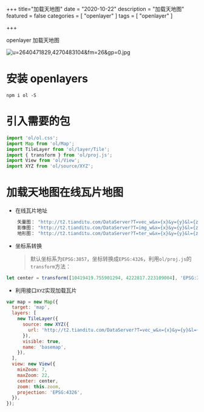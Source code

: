 +++
title="加载天地图"
date = "2020-10-22"
description = "加载天地图"
featured = false
categories = [
  "openlayer"
]
tags = [
  "openlayer"
]

+++

openlayer 加载天地图

![u=2640471829,4270483104&fm=26&gp=0.jpg][1]

<!--more-->

# 安装 openlayers

`npm i ol -S`

# 引入需要的包

```javascript
import 'ol/ol.css';
import Map from 'ol/Map';
import TileLayer from 'ol/layer/Tile';
import { transform } from 'ol/proj.js';
import View from 'ol/View';
import XYZ from 'ol/source/XYZ';
```

# 加载天地图在线瓦片地图

- 在线瓦片地址

```js
    矢量图： "http://t2.tianditu.com/DataServer?T=vec_w&x={x}&y={y}&l={z}&tk=你的token"
    影像图： "http://t2.tianditu.com/DataServer?T=img_w&x={x}&y={y}&l={z}&tk=你的token"
    地形图： "http://t2.tianditu.com/DataServer?T=ter_w&x={x}&y={y}&l={z}&tk=你的token"
```

- 坐标系转换

  > 默认坐标系为`EPSG:3857`，坐标转换成`EPSG:4326`，利用`ol/proj.js`的`transform`方法：

```javascript
let center = transform([10419419.755901294, 4222817.223109004], 'EPSG:3857', 'EPSG:4326');
```

- 利用接口`XYZ`实现加载瓦片

```javascript
var map = new Map({
  target: 'map',
  layers: [
    new TileLayer({
      source: new XYZ({
        url: 'http://t2.tianditu.com/DataServer?T=vec_w&x={x}&y={y}&l={z}&tk=你的token',
      }),
      visible: true,
      name: 'basemap',
    }),
  ],
  view: new View({
    minZoom: 7,
    maxZoom: 22,
    center: center,
    zoom: this.zoom,
    projection: 'EPSG:4326',
  }),
});
```

[1]: https://ss3.bdstatic.com/70cFv8Sh_Q1YnxGkpoWK1HF6hhy/it/u=2640471829,4270483104&fm=26&gp=0.jpg
